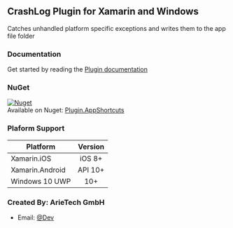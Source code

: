 ## CrashLog Plugin for Xamarin and Windows  

Catches unhandled platform specific exceptions and writes them to the app file folder

### Documentation  
Get started by reading the [Plugin documentation]()  

### NuGet  
[![Nuget](https://img.shields.io/nuget/v/Plugin.AppShortcuts.svg?label=NuGet)](https://www.nuget.org/packages/Plugin.AppShortcuts/)  
Available on Nuget: [Plugin.AppShortcuts](https://www.nuget.org/packages/Plugin.AppShortcuts) 
  

### Plaform Support

|Platform|Version|
| ------------------- |  :------------------: |
|Xamarin.iOS|iOS 8+|
|Xamarin.Android|API 10+|
|Windows 10 UWP|10+|
  

### Created By: ArieTech GmbH
* Email: [@Dev](dev@arietech.de)  



